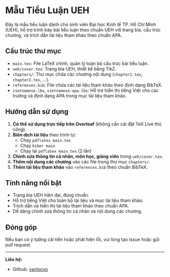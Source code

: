# Mẫu Tiểu Luận UEH

Đây là mẫu tiểu luận dành cho sinh viên Đại học Kinh tế TP. Hồ Chí Minh (UEH), hỗ trợ trình bày bài tiểu luận theo chuẩn UEH với trang bìa, cấu trúc chương, và trích dẫn tài liệu tham khảo theo chuẩn APA.

## Cấu trúc thư mục

- `main.tex`: File LaTeX chính, quản lý toàn bộ cấu trúc bài tiểu luận.
- `ueh/cover.tex`: Trang bìa UEH, thiết kế bằng TikZ.
- `chapters/`: Thư mục chứa các chương nội dung (`chapter1.tex`, `chapter2.tex`, ...).
- `references.bib`: File chứa các tài liệu tham khảo theo định dạng BibTeX.
- `vietnamese.lbx`, `vietnamese-apa.lbx`: Hỗ trợ hiển thị tiếng Việt cho các trường và định dạng APA trong mục tài liệu tham khảo.

## Hướng dẫn sử dụng

1. **Có thể sử dụng trực tiếp trên Overleaf** (không cần cài đặt TeX Live thủ công).
2. **Biên dịch tài liệu** theo trình tự:
   - Chạy `pdflatex main.tex`
   - Chạy `biber main`
   - Chạy lại `pdflatex main.tex` (2 lần)
3. **Chỉnh sửa thông tin cá nhân, môn học, giảng viên** trong `ueh/cover.tex`.
4. **Thêm nội dung các chương** vào các file trong thư mục `chapters/`.
5. **Thêm tài liệu tham khảo** vào `references.bib` theo chuẩn BibTeX.

## Tính năng nổi bật
- Trang bìa UEH hiện đại, đúng chuẩn.
- Hỗ trợ tiếng Việt cho toàn bộ tài liệu và mục tài liệu tham khảo.
- Trích dẫn và hiển thị tài liệu tham khảo theo chuẩn APA.
- Dễ dàng chỉnh sửa thông tin cá nhân và nội dung các chương.

## Đóng góp
Nếu bạn có ý tưởng cải tiến hoặc phát hiện lỗi, vui lòng tạo issue hoặc gửi pull request.

---

**Liên hệ:**
- Github: [vanlocvo](https://github.com/vanlocvo)

